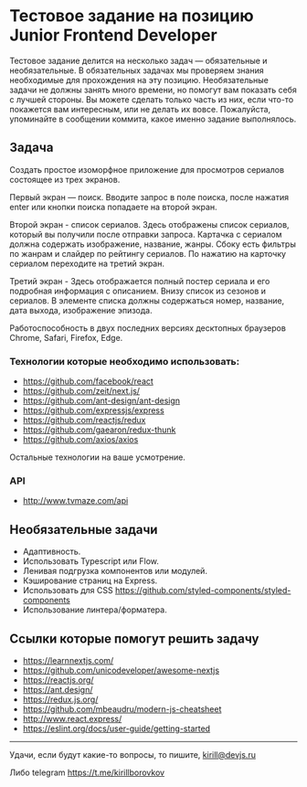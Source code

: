 # Тестовое задание на позицию Junior Frontend Developer

Тестовое задание делится на несколько задач — обязательные и необязательные. В обязательных задачах мы проверяем знания необходимые для прохождения на эту позицию. Необязательные задачи не должны занять много времени, но помогут вам показать себя с лучшей стороны. Вы можете сделать только часть из них, если что-то покажется вам интересным, или не делать их вовсе. Пожалуйста, упоминайте в сообщении коммита, какое именно задание выполнялось.

## Задача

Создать простое изоморфное приложение для просмотров сериалов состоящее из трех экранов.

Первый экран ― поиск. Вводите запрос в поле поиска, после нажатия enter или кнопки поиска попадаете на второй экран.

Второй экран - список сериалов. Здесь отображены список сериалов, который вы получили после отправки запроса. Картачка с сериалом должна содержать изображение, название, жанры. Сбоку есть фильтры по жанрам и слайдер по рейтингу сериалов. По нажатию на карточку сериалом переходите на третий экран.

Третий экран - Здесь отображается полный постер сериала и его подробная информация с описанием. Внизу список из сезонов и сериалов. В элементе списка должны содержаться номер, название, дата выхода, изображение эпизода.

Работоспособность в двух последних версиях десктопных браузеров Chrome, Safari, Firefox, Edge.

### Технологии которые необходимо использовать:

- https://github.com/facebook/react
- https://github.com/zeit/next.js/
- https://github.com/ant-design/ant-design
- https://github.com/expressjs/express
- https://github.com/reactjs/redux
- https://github.com/gaearon/redux-thunk
- https://github.com/axios/axios

Остальные технологии на ваше усмотрение.

### API

- http://www.tvmaze.com/api

## Необязательные задачи

- Адаптивность.
- Использовать Typescript или Flow.
- Ленивая подгрузка компонентов или модулей.
- Кэширование страниц на Express.
- Использовать для CSS https://github.com/styled-components/styled-components
- Использование линтера/форматера.

## Ссылки которые помогут решить задачу

- https://learnnextjs.com/
- https://github.com/unicodeveloper/awesome-nextjs
- https://reactjs.org/
- https://ant.design/
- https://redux.js.org/
- https://github.com/mbeaudru/modern-js-cheatsheet
- http://www.react.express/
- https://eslint.org/docs/user-guide/getting-started

---
Удачи, если будут какие-то вопросы, то пишите, kirill@devjs.ru

Либо telegram https://t.me/kirillborovkov
